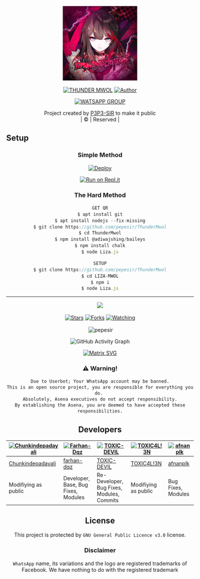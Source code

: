 
<div align="center">
  <img border-radius: 15px src="LizaMwol.jpg"width="200" height="200"/>
  <p align="center">
    
    
  <p>
<a href="#"><img title="THUNDER MWOL" src="https://img.shields.io/badge/THUNDER MWOL-pepe?color=black&style=for-the-badge"></a>            <a href="https://tinyurl.com/yf66lpbm"><img title="Author" src="https://img.shields.io/badge/Author P3P3 Sir-h?color=black&style=for-the-badge&logo=whatsapp"></a>


  
<a href="https://chat.whatsapp.com/Ima3CdRZ81NCvGshtcQhK3"><img title="WATSAPP GROUP" src="https://img.shields.io/badge/WATSAPP  GROUP-p?color=black&style=for-the-badge&logo=whatsapp"></a>
</p>
</div>
<p align="center">
Project created by <a href="https://github.com/pepesir/ThunderMwol">P3P3-SIR</a> to make it public
    <br>
       | © |
        Reserved |
    <br> 
</p>

## Setup
<div align="center">

  ### Simple Method
  
[![Deploy](https://www.herokucdn.com/deploy/button.svg)](https://heroku.com/deploy?template=https://github.com/pepesir/ThunderMwol) 
  
[![Run on Repl.it](https://repl.it/badge/github/quiec/whatsAlfa)](https://replit.com/@pepesir/ThunderMwol?v=1)
  
### The Hard Method
```js
GET QR
$ apt install git
$ apt install nodejs --fix-missing
$ git clone https://github.com/pepesir/ThunderMwol
$ cd ThunderMwol
$ npm install @adiwajshing/baileys
$ npm install chalk
$ node Liza.js
```
      
```js
SETUP
$ git clone https://github.com/pepesir/ThunderMwol
$ cd LIZA-MWOL
$ npm i
$ node Liza.js
```

----

  <p align="center">
  <a href="https://github.com/pepesir/ThunderMwol">
    
<a href="https:https://github.com/pepesir?tab=followers">
<img src="https://img.shields.io/github/repo-size/pepesir/ThunderMwol?color=green&label=Repo%20total%20size&style=plastic">
<p align="center">
<a href="https://github.com/pepesir/followers"
<img title="Followers" src="https://img.shields.io/github/followers/pepesir?color=blue&style=flat-square"></a>
<a href="https://github.com/pepesir/ThunderMwol/stargazers/"><img title="Stars" src="https://img.shields.io/github/stars/pepesir/ThunderMwol?color=blue&style=flat-square"></a>
<a href="https://github.com/pepesir/ThunderMwol/network/members"><img title="Forks" src="https://img.shields.io/github/forks/pepesir/ThunderMwol?color=blue&style=flat-square"></a>
<a href="https://github.com/pepesir/ThunderMwol/watchers"><img title="Watching" src="https://img.shields.io/github/watchers/pepesir/ThunderMwol?label=Watchers&color=blue&style=flat-square"></a>
</p>

<p align="center">
<p>&nbsp;<img align="center" src="https://github-readme-stats.vercel.app/api?username=pepesir&show_icons=true&theme=dark&locale=en" alt="pepesir" /></p>
    
  <div align="center">
       
  ![GitHub Activity Graph](https://activity-graph.herokuapp.com/graph?username=pepesir&bg_color=000000&color=4fff67&line=4fff67&point=ffffff&area=true&hide_border=true)
  </div>
 
  
  [![Matrix SVG](https://raw.githubusercontent.com/rodrigograca31/rodrigograca31/master/matrix.svg)](https://chat.whatsapp.com/Ima3CdRZ81NCvGshtcQhK3)
                     
### ⚠️ Warning! 
```
Due to Userbot; Your WhatsApp account may be banned.
This is an open source project, you are responsible for everything you do. 
Absolutely, Asena executives do not accept responsibility.
By establishing the Asena, you are deemed to have accepted these responsibilities.
```

## Developers
  <div align="center">
    
[![Chunkindepadayali](https://github.com/Chunkindepadayali.png?size=100)](https://github.com/Chunkindepadayali) | [![Farhan-Dqz](https://github.com/farhan-dqz.png?size=100)](https://github.com/farhan-dqz) | [![TOXIC-DEVIL](https://github.com/TOXIC-DEVIL.png?size=100)](https://github.com/TOXIC-DEVIL) |  [![TOXIC4L!3N](https://github.com/Alien-alfa.png?size=100)](https://github.com/AI-VIKI) | [![afnanplk](https://github.com/afnanplk.png?size=100)](https://github.com/afnanplk) 
----|----|----|----|----
[Chunkindepadayali](https://github.com/Chunkindepadayali) | [farhan-dqz](https://github.com/farhan-dqz) | [TOXIC-DEVIL](https://github.com/TOXIC-DEVIL) | [TOXIC4L!3N](https://github.com/AI-VIKI) | [afnanplk](https://github.com/afnanplk) 
Modifiying as public | Developer, Base, Bug Fixes, Modules| Re-Developer, Bug Fixes, Modules, Commits |  Modifiying  as   public | Bug Fixes, Modules 
  </div>
    


## License
This project is protected by `GNU General Public Licence v3.0` license.

### Disclaimer
`WhatsApp` name, its variations and the logo are registered trademarks of Facebook. We have nothing to do with the registered trademark
